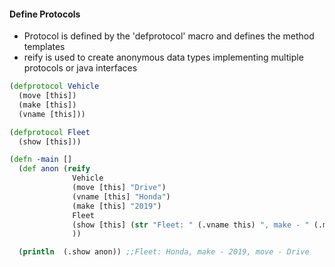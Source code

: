 #### Define Protocols

- Protocol is defined by the 'defprotocol' macro and defines the method templates
- reify is used to create anonymous data types implementing multiple protocols or java interfaces

```clojure
(defprotocol Vehicle
  (move [this])
  (make [this])
  (vname [this]))

(defprotocol Fleet
  (show [this]))

(defn -main []
  (def anon (reify
              Vehicle
              (move [this] "Drive")
              (vname [this] "Honda")
              (make [this] "2019")
              Fleet
              (show [this] (str "Fleet: " (.vname this) ", make - " (.make this) ", move - " (.move this)))
              ))

  (println  (.show anon)) ;;Fleet: Honda, make - 2019, move - Drive
```